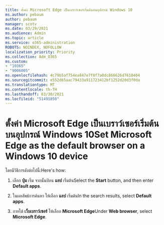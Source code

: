 ```yaml
---
title: ตั้งค่า Microsoft Edge เป็นเบราว์เซอร์เริ่มต้นบนอุปกรณ์ Windows 10
ms.author: pebaum
author: pebaum
manager: scotv
ms.date: 03/29/2021
ms.audience: Admin
ms.topic: article
ms.service: o365-administration
ROBOTS: NOINDEX, NOFOLLOW
localization_priority: Priority
ms.collection: Adm_O365
ms.custom:
- "10365"
- "9006005"
ms.openlocfilehash: 4c79b5af754ea847e7f0f7a0dc866626d7610404
ms.sourcegitcommit: e552d65aac79433a911723412bf1252d20d3f0da
ms.translationtype: MT
ms.contentlocale: th-TH
ms.lasthandoff: 03/30/2021
ms.locfileid: "51491850"
---
```

# <a name="set-microsoft-edge-as-the-default-browser-on-a-windows-10-device"></a><span data-ttu-id="dd751-102">ตั้งค่า Microsoft Edge เป็นเบราว์เซอร์เริ่มต้นบนอุปกรณ์ Windows 10</span><span class="sxs-lookup"><span data-stu-id="dd751-102">Set Microsoft Edge as the default browser on a Windows 10 device</span></span>

<span data-ttu-id="dd751-103">โดยมีวิธีการดังต่อไปนี้:</span><span class="sxs-lookup"><span data-stu-id="dd751-103">Here's how:</span></span>

1. <span data-ttu-id="dd751-104">เลือก **ปุ่ม** เริ่ม จากนั้นป้อน **แอป** เริ่มต้น</span><span class="sxs-lookup"><span data-stu-id="dd751-104">Select the **Start** button, and then enter **Default apps**.</span></span>

1. <span data-ttu-id="dd751-105">ในผลลัพธ์การค้นหา ให้เลือก **แอป** เริ่มต้น</span><span class="sxs-lookup"><span data-stu-id="dd751-105">In the search results, select **Default apps**.</span></span>

1. <span data-ttu-id="dd751-106">ภายใต้ **เว็บเบราว์เซอร์** ให้เลือก **Microsoft Edge**</span><span class="sxs-lookup"><span data-stu-id="dd751-106">Under **Web browser**, select **Microsoft Edge**.</span></span>
